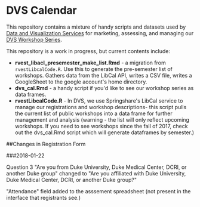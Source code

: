 # DVS Calendar

This repository contains a mixture of handy scripts and datasets used by [Data and Visualization Services](library.duke.edu/data) for marketing, assessing, and managing our [DVS Workshop Series](library.duke.edu/news).

This repository is a work in progress, but current contents include:

* **rvest_libacl_presemester_make_list.Rmd** - a migration from `rvestLibcalCode.R`.  Use this to generate the pre-semester list of workshops.  Gathers data from the LibCal API, writes a CSV file, writes a GoogleSheet to the google account's home directory.
* **dvs_cal.Rmd** - a handy script if you'd like to see our workshop series as data frames.
* **rvestLibcalCode.R** - In DVS, we use Springshare's LibCal service to manage our registrations and workshop descriptions- this script pulls the current list of public workshops into a data frame for further management and analysis (warning - the list will only reflect upcoming workshops.  If you need to see workshops since the fall of 2017, check out the dvs_cal.Rmd script which will generate dataframes by semester.)

##Changes in Registration Form

###2018-01-22

Question 3 "Are you from Duke University, Duke Medical Center, DCRI, or another Duke group" changed to "Are you affiliated with Duke University, Duke Medical Center, DCRI, or another Duke group?"

"Attendance" field added to the asssement spreadsheet (not present in the interface that registrants see.)

